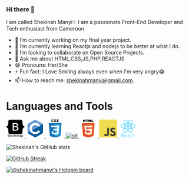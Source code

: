 ### Hi there 👋

I am called Shekinah Manyi✨
I am a passionate Front-End Developer and Tech enthusiast from Cameroon
- 🔭 I’m currently working on my final year project.
- 🌱 I’m currently learning Reactjs and nodejs to be better at what I do.
- 👯 I’m looking to collaborate on Open Source Projects.
- 💬 Ask me about HTML,CSS,JS,PHP,REACTJS
- 😄 Pronouns: Her/She
- ⚡ Fun fact: I Love Smiling always even when i'm very angry😂 
- 📫 How to reach me: shekinahmanyi@gmail.com.

# Languages and Tools
<p align="left"> <a href="https://getbootstrap.com" target="_blank" rel="noreferrer"> <img src="https://raw.githubusercontent.com/devicons/devicon/master/icons/bootstrap/bootstrap-plain-wordmark.svg" alt="bootstrap" width="50" height="50"/> </a> <a href="https://www.cprogramming.com/" target="_blank" rel="noreferrer"> <img src="https://raw.githubusercontent.com/devicons/devicon/master/icons/c/c-original.svg" alt="c" width="50" height="50"/> </a> <a href="https://www.w3schools.com/css/" target="_blank" rel="noreferrer"> <img src="https://raw.githubusercontent.com/devicons/devicon/master/icons/css3/css3-original-wordmark.svg" alt="css3" width="50" height="50"/> </a> <a href="https://git-scm.com/" target="_blank" rel="noreferrer"> <img src="https://www.vectorlogo.zone/logos/git-scm/git-scm-icon.svg" alt="git" width="50" height="50"/> </a> <a href="https://www.w3.org/html/" target="_blank" rel="noreferrer"> <img src="https://raw.githubusercontent.com/devicons/devicon/master/icons/html5/html5-original-wordmark.svg" alt="html5" width="50" height="50"/> </a> <a href="https://developer.mozilla.org/en-US/docs/Web/JavaScript" target="_blank" rel="noreferrer"> <img src="https://raw.githubusercontent.com/devicons/devicon/master/icons/javascript/javascript-original.svg" alt="javascript" width="50" height="50"/> </a> <a
<a href="https://reactjs.org/" target="_blank" rel="noreferrer"> <img 
src="https://raw.githubusercontent.com/devicons/devicon/master/icons/react/react-original-wordmark.svg" alt="react" width="50" height="50"/> </a> </p>

![Shekinah's GitHub stats](https://github-readme-stats.vercel.app/api?username=shekinahmanyi&show_icons=true&theme=dark)

[![GitHub Streak](https://streak-stats.demolab.com/?user=shekinahmanyi&theme=dark)](https://git.io/streak-stats)

[![@shekinahmanyi's Holopin board](https://holopin.io/api/user/board?user=shekinahmanyi)](https://holopin.io/@shekinahmanyi)

<!--
**shekinahmanyi/shekinahmanyi** is a ✨ _special_ ✨ repository because its `README.md` (this file) appears on your GitHub profile.

Here are some ideas to get you started:

- 🔭 I’m currently working on ...
- 🌱 I’m currently learning ...
- 👯 I’m looking to collaborate on ...
- 🤔 I’m looking for help with ...
- 💬 Ask me about ...
- 📫 How to reach me: ...
- 😄 Pronouns: ...
- ⚡ Fun fact: ...
-->
